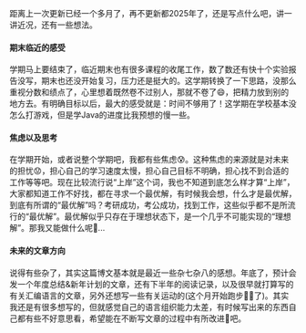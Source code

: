 距离上一次更新已经一个多月了，再不更新都2025年了，还是写点什么吧，讲一讲近况，还有一些想法。

#### 期末临近的感受

学期马上要结束了，临近期末也有很多课程的收尾工作，数了数还有快十个实验报告没写，期末也还没开始复习，压力还是挺大的。这学期转换了一下思路，没那么重视分数和绩点了，心里想着既然卷不过别人，那就不卷了😄，把精力放到别的地方去。有明确目标以后，最大的感受就是：时间不够用了！这学期在学校基本没怎么打游戏，但是学Java的进度比我预想的慢一些。

#### 焦虑以及思考

在学期开始，或者说整个学期吧，我都有些焦虑😰。这种焦虑的来源就是对未来的担忧😟，担心自己的学习速度太慢，担心自己目标不明确，担心找不到合适的工作等等吧。现在比较流行说“上岸”这个词，我也不知道到底怎么样才算“上岸”，大家都知道工作不好找，都在寻求一个最优解，有时候我会想，什么才是最优解，到底有所谓的“最优解”吗？考研成功，考公成功，找到工作，这些似乎都不是所流行的“最优解”。最优解似乎只存在于理想状态下，是一个几乎不可能实现的“理想解”。那我又能做什么呢🤔...

#### 未来的文章方向

说得有些杂了，其实这篇博文基本就是最近一些杂七杂八的感想。年底了，预计会发一个年度总结&新年计划的文章，还有下半年的阅读记录，以及很早就打算写的有关汇编语言的文章，另外还想写一些有关运动的(这个月开始跑步🏃‍♀️了)。其实我还是有很多想写的，但就感觉自己的语言组织能力太差，有时候写出来的东西自己都有些不好意思看，希望能在不断写文章的过程中有所改进💪吧。

